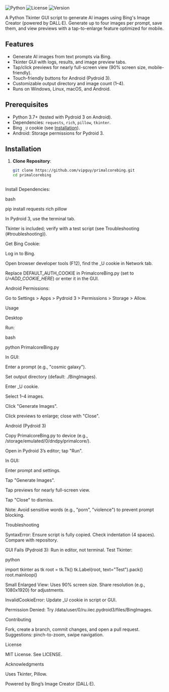 
![Python](https://img.shields.io/badge/Python-3.7+-blue.svg)
![License](https://img.shields.io/badge/License-MIT-green.svg)
![Version](https://img.shields.io/badge/Version-1.8.4-brightgreen.svg)

A Python Tkinter GUI script to generate AI images using Bing's Image Creator (powered by DALL·E). Generate up to four images per prompt, save them, and view previews with a tap-to-enlarge feature optimized for mobile.

## Features

- Generate AI images from text prompts via Bing.
- Tkinter GUI with logs, results, and image preview tabs.
- Tap/click previews for nearly full-screen view (90% screen size, mobile-friendly).
- Touch-friendly buttons for Android (Pydroid 3).
- Customizable output directory and image count (1–4).
- Runs on Windows, Linux, macOS, and Android.

## Prerequisites

- Python 3.7+ (tested with Pydroid 3 on Android).
- Dependencies: `requests`, `rich`, `pillow`, `tkinter`.
- Bing `_U` cookie (see [Installation](#installation)).
- Android: Storage permissions for Pydroid 3.

## Installation

1. **Clone Repository**:
   ```bash
   git clone https://github.com/vipguy/primalcorebing.git
   cd primalcorebing



Install Dependencies:

bash


pip install requests rich pillow



In Pydroid 3, use the terminal tab.



Tkinter is included; verify with a test script (see Troubleshooting (#troubleshooting)).


Get Bing Cookie:

Log in to Bing.



Open browser developer tools (F12), find the _U cookie in Network tab.



Replace DEFAULT_AUTH_COOKIE in PrimalcoreBing.py (set to _U=ADD_COOKIE_HERE_) or enter it in the GUI.


Android Permissions:

Go to Settings > Apps > Pydroid 3 > Permissions > Storage > Allow.


Usage

Desktop

Run:

bash


python PrimalcoreBing.py


In GUI:

Enter a prompt (e.g., "cosmic galaxy").



Set output directory (default: ./BingImages).



Enter _U cookie.



Select 1–4 images.



Click "Generate Images".


Click previews to enlarge; close with "Close".


Android (Pydroid 3)

Copy PrimalcoreBing.py to device (e.g., /storage/emulated/0/dndpy/primalcore/).



Open in Pydroid 3’s editor; tap "Run".



In GUI:

Enter prompt and settings.



Tap "Generate Images".



Tap previews for nearly full-screen view.



Tap "Close" to dismiss.


Note: Avoid sensitive words (e.g., "porn", "violence") to prevent prompt blocking.

Troubleshooting

SyntaxError: Ensure script is fully copied. Check indentation (4 spaces). Compare with repository.



GUI Fails (Pydroid 3): Run in editor, not terminal. Test Tkinter:

python


import tkinter as tk
root = tk.Tk()
tk.Label(root, text="Test").pack()
root.mainloop()


Small Enlarged View: Uses 90% screen size. Share resolution (e.g., 1080x1920) for adjustments.



InvalidCookieError: Update _U cookie in script or GUI.



Permission Denied: Try /data/user/0/ru.iiec.pydroid3/files/BingImages.


Contributing

Fork, create a branch, commit changes, and open a pull request. Suggestions: pinch-to-zoom, swipe navigation.

License

MIT License. See LICENSE.

Acknowledgments

Uses Tkinter, Pillow.



Powered by Bing’s Image Creator (DALL·E).


